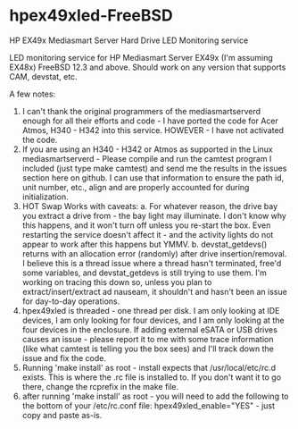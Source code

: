 # hpex49xled-FreeBSD
HP EX49x Mediasmart Server Hard Drive LED Monitoring service

LED monitoring service for HP Mediasmart Server EX49x (I'm assuming EX48x) FreeBSD 12.3 and above. Should work on any version that supports CAM, devstat, etc. 

A few notes:

1. I can't thank the original programmers of the mediasmartserverd enough for all their efforts and code - I have ported the code for Acer Atmos, H340 - H342 into this service. HOWEVER - I have not activated the code.
2. If you are using an H340 - H342 or Atmos as supported in the Linux mediasmartserverd - Please compile and run the camtest program I included (just type make camtest) and send me the results in the issues section here on github. I can use that information to ensure the path id, unit number, etc., align and are properly accounted for during initialization. 
3. HOT Swap Works with caveats:
  a. For whatever reason, the drive bay you extract a drive from - the bay light may illuminate. I don't know why this happens, and it won't turn off unless you re-start      the box. Even restarting the service doesn't affect it - and the activity lights do not appear to work 
     after this happens but YMMV.
  b. devstat_getdevs() returns with an allocation error (randomly) after drive insertion/removal. I believe this is a thread issue where a thread hasn't terminated,          free'd some variables, and devstat_getdevs is still trying to use them. I'm working on tracing this down 
     so, unless you plan to extract/insert/extract ad nauseam, it shouldn't and hasn't been an issue for day-to-day operations.
4. hpex49xled is threaded - one thread per disk. I am only looking at IDE devices, I am only looking for four devices, and I am only looking at the four devices in the      enclosure. If adding external eSATA or USB drives causes an issue - please report it to me with some 
   trace information (like what camtest is telling you the box sees) and I'll track down the issue and fix the code.
5. Running 'make install' as root - install expects that /usr/local/etc/rc.d exists. This is where the .rc file is installed to. If you don't want it to go there, change the rcprefix in the make file.
6. after running 'make install' as root - you will need to add the following to the bottom of your /etc/rc.conf file: hpex49xled_enable="YES" - just copy and paste as-is.
